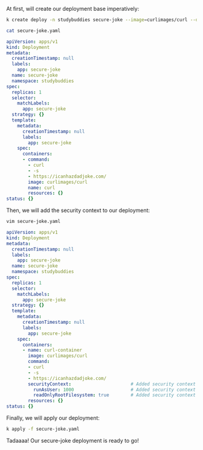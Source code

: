 At first, will create our deployment base imperatively:

```bash
k create deploy -n studybuddies secure-joke --image=curlimages/curl --dry-run=client -oyaml -- curl -s https://icanhazdadjoke.com/ > secure-joke.yaml
```
```bash
cat secure-joke.yaml
```

```yaml
apiVersion: apps/v1
kind: Deployment
metadata:
  creationTimestamp: null
  labels:
    app: secure-joke
  name: secure-joke
  namespace: studybuddies
spec:
  replicas: 1
  selector:
    matchLabels:
      app: secure-joke
  strategy: {}
  template:
    metadata:
      creationTimestamp: null
      labels:
        app: secure-joke
    spec:
      containers:
      - command:
        - curl
        - -s
        - https://icanhazdadjoke.com/
        image: curlimages/curl
        name: curl
        resources: {}
status: {}
```

Then, we will add the security context to our deployment:

```bash
vim secure-joke.yaml
```

```yaml
apiVersion: apps/v1
kind: Deployment
metadata:
  creationTimestamp: null
  labels:
    app: secure-joke
  name: secure-joke
  namespace: studybuddies
spec:
  replicas: 1
  selector:
    matchLabels:
      app: secure-joke
  strategy: {}
  template:
    metadata:
      creationTimestamp: null
      labels:
        app: secure-joke
    spec:
      containers:
      - name: curl-container
        image: curlimages/curl
        command:
        - curl
        - -s
        - https://icanhazdadjoke.com/
        securityContext:                      # Added security context for the container
          runAsUser: 1000                     # Added security context for the container
          readOnlyRootFilesystem: true        # Added security context for the container
        resources: {}
status: {}
```

Finally, we will apply our deployment:

```bash
k apply -f secure-joke.yaml
```

Tadaaaa! Our secure-joke deployment is ready to go!

